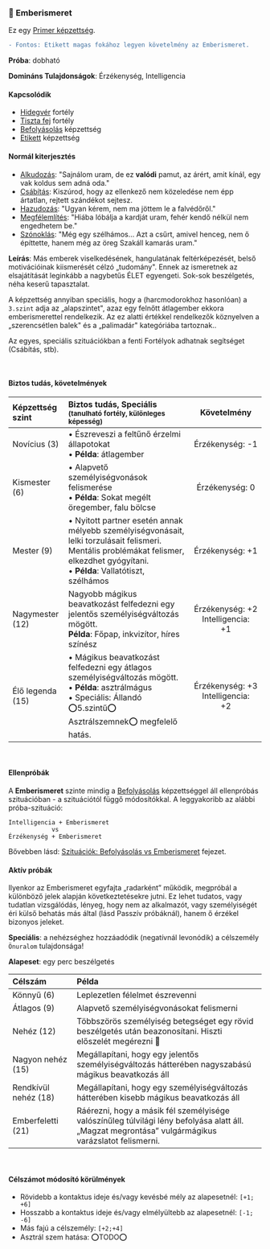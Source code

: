 ### 🔵 Emberismeret

Ez egy [Primer képzettség](../015_primer_szekunder_ismeretek.md).

````diff
- Fontos: Etikett magas fokához legyen követelmény az Emberismeret.
````

**Próba**: dobható

**Domináns Tulajdonságok**: Érzékenység, Intelligencia

#### Kapcsolódik

- [Hidegvér](../fortelyok.altalanos/hidegver.md) fortély
- [Tiszta fej](../fortelyok.altalanos/tiszta_fej.md) fortély
- [Befolyásolás](befolyasolas.md) képzettség
- [Etikett](../kepzettsegek.szekunder/etikett.md) képzettség

#### Normál kiterjesztés

- [Alkudozás](../fortelyok.szabad/alkudozas.md): "Sajnálom uram, de ez **valódi** pamut, az árért, amit kínál, egy vak koldus sem adná oda."
- [Csábítás](../fortelyok.szabad/csabitas.md): Kiszúrod, hogy az ellenkező nem közeledése nem épp ártatlan, rejtett szándékot sejtesz.
- [Hazudozás](../fortelyok.szabad/hazudozas.md): "Ugyan kérem, nem ma jöttem le a falvédőről."
- [Megfélemlítés](../fortelyok.szabad/megfelemlites.md): "Hiába lóbálja a kardját uram, fehér kendő nélkül nem engedhetem be."
- [Szónoklás](../fortelyok.szabad/szonoklas.md): "Még egy szélhámos... Azt a csűrt, amivel henceg, nem ő építtette, hanem még az öreg Szakáll kamarás uram."

**Leírás**: Más emberek viselkedésének, hangulatának feltérképezését, belső motivációinak kiismerését célzó „tudomány". Ennek az ismeretnek az elsajátítását leginkább a nagybetűs ÉLET egyengeti. Sok-sok beszélgetés, néha keserű tapasztalat.

A képzettség annyiban speciális, hogy a (harcmodorokhoz hasonlóan) a `3.szint` adja az „alapszintet", azaz egy felnőtt átlagember ekkora emberismerettel rendelkezik. Az ez alatti értékkel rendelkezők köznyelven a „szerencsétlen balek" és a „palimadár" kategóriába tartoznak..

Az egyes, speciális szituációkban a fenti Fortélyok adhatnak segítséget (Csábítás, stb).

<br />

#### Biztos tudás, követelmények

| Képzettség szint | Biztos tudás, Speciális <br /><sub>(tanulható fortély, különleges  képesség)</sub>                                                                                                      |                   Követelmény                    |
| :--------------- | :-------------------------------------------------------------------------------------------------------------------------------------------------------------------------------------- | :----------------------------------------------: |
| Novícius (3)     | • Észreveszi a feltűnő érzelmi állapotokat<br />• **Példa**: átlagember                                                                                                                 |               Érzékenység:&nbsp;-1               |
| Kismester (6)    | • Alapvető személyiségvonások felismerése<br />• **Példa**: Sokat megélt öregember, falu bölcse                                                                                         |               Érzékenység:&nbsp;0                |
| Mester (9)       | • Nyitott partner esetén annak mélyebb személyiségvonásait, lelki torzulásait felismeri. Mentális problémákat felismer, elkezdhet gyógyítani.<br />• **Példa**: Vallatótiszt, szélhámos |               Érzékenység:&nbsp;+1               |
| Nagymester (12)  | Nagyobb mágikus beavatkozást felfedezni egy jelentős személyiségváltozás mögött.<br />**Példa**: Főpap, inkvizítor, híres színész                                                       | Érzékenység:&nbsp;+2<br />Intelligencia:<br />+1 |
| Élő legenda (15) | • Mágikus beavatkozást felfedezni egy átlagos személyiségváltozás mögött.<br />• **Példa**: asztrálmágus<br />• Speciális: Állandó ⭕5.szintű⭕ Asztrálszemnek⭕ megfelelő hatás.          | Érzékenység:&nbsp;+3<br />Intelligencia:<br />+2 |

<br />

#### Ellenpróbák

A **Emberismeret** szinte mindig a [Befolyásolás](befolyasolas.md) képzettséggel áll ellenpróbás szituációban - a szituációtól függő módosítókkal. A leggyakoribb az alábbi próba-szituáció:

```
Intelligencia + Emberismeret
            vs
Érzékenység + Emberismeret
```

Bővebben lásd: [Szituációk: Befolyásolás vs Emberismeret](../154_befolyasolas_emberismeret.md) fejezet.

#### Aktív próbák

Ilyenkor az Emberismeret egyfajta „radarként” működik, megpróbál a különböző jelek alapján következtetésekre jutni. Ez lehet tudatos, vagy tudatlan vizsgálódás, lényeg, hogy nem az alkalmazót, vagy személyiségét éri külső behatás más által (lásd Passzív próbáknál), hanem ő érzékel bizonyos jeleket.

**Speciális**: a nehézséghez hozzáadódik (negatívnál levonódik) a célszemély `Önuralom` tulajdonsága!

**Alapeset**: egy perc beszélgetés

| Célszám | Példa  |
| :----------- | :----------- |
| Könnyű       (6)  | Leplezetlen félelmet észrevenni |
| Átlagos      (9)  | Alapvető személyiségvonásokat felismerni |
| Nehéz        (12) | Többszörös személyiség betegséget egy rövid beszélgetés után beazonosítani. Hiszti előszelét megérezni 🙂 |
| Nagyon nehéz (15) | Megállapítani, hogy egy jelentős személyiségváltozás hátterében nagyszabású mágikus beavatkozás áll |
| Rendkívül nehéz (18) | Megállapítani, hogy egy személyiségváltozás hátterében kisebb mágikus beavatkozás áll |
| Emberfeletti (21) | Ráérezni, hogy a másik fél személyisége valószínűleg túlvilági lény befolyása alatt áll.<br />„Magzat megrontása” vulgármágikus varázslatot felismerni. |

<br />

#### Célszámot módosító körülmények

- Rövidebb a kontaktus ideje és/vagy kevésbé mély az alapesetnél: `[+1; +6]`
- Hosszabb a kontaktus ideje és/vagy elmélyültebb az alapesetnél: `[-1; -6]`
- Más fajú a célszemély: `[+2;+4]`
- Asztrál szem hatása: ⭕TODO⭕

